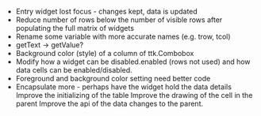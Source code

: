 * Entry widget lost focus - changes kept, data is updated
* Reduce number of rows below the number of visible rows after populating the full 
  matrix of widgets
* Rename some variable with more accurate names (e.g. trow, tcol)
* getText -> getValue? 
* Background color (style) of a column of ttk.Combobox
* Modify how a widget can be disabled.enabled (rows not used) and how data cells
  can be enabled/disabled.
* Foreground and background color setting need better code
* Encapsulate more - perhaps have the widget hold the data details
Improve the initializing of the table
Improve the drawing of the cell in the parent
Improve the api of the data changes to the parent.
